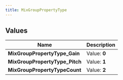 ```yaml
---
title: MixGroupPropertyType
---
```


## Values

| Name | Description |
| ---- | ----------- |
| **MixGroupPropertyType\_Gain** | Value: **0** |
| **MixGroupPropertyType\_Pitch** | Value: **1** |
| **MixGroupPropertyTypeCount** | Value: **2** |

